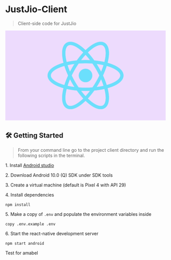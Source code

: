 # JustJio-Client

> Client-side code for JustJio

![landing](./assets/gifs/JustJio-Client.gif)

## 🛠 Getting Started

> From your command line go to the project client directory and run the following scripts in the terminal.

1\. Install [Android studio](https://developer.android.com/studio)

2\. Download Android 10.0 (Q) SDK under SDK tools

3\. Create a virtual machine (default is Pixel 4 with API 29)

4\. Install dependencies

```terminal
npm install
```

5\. Make a copy of `.env` and populate the environment variables inside

```terminal
copy .env.example .env
```

6\. Start the react-native development server

```terminal
npm start android
```

Test for amabel
